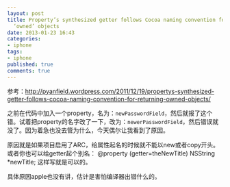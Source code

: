 ```yaml
---
layout: post
title: Property’s synthesized getter follows Cocoa naming convention for returning
  ‘owned’ objects
date: 2013-01-23 16:43
categories:
- iphone
tags:
- iphone
published: true
comments: true
---
```

参考：<http://pyanfield.wordpress.com/2011/12/19/propertys-synthesized-getter-follows-cocoa-naming-convention-for-returning-owned-objects/>

之前在代码中加入一个property，名为：`newPasswordField`，然后就报了这个错。试着把property的名字改了一下，改为：`newerPasswordField`，然后错误就没了。因为着急也没去管为什么，今天偶尔让我看到了原因。

原因就是如果项目启用了ARC，给属性起名的时候就不能以new或者copy开头。或者你也可以给getter起个别名：
    @property (getter=theNewTitle) NSString *newTitle;
这样写就是可以的。

具体原因apple也没有讲，估计是害怕编译器出错什么的。
